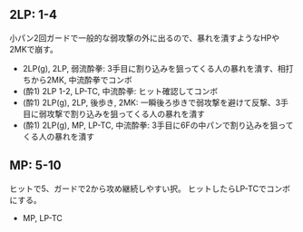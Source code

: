 ## 2LP: 1-4

小パン2回ガードで一般的な弱攻撃の外に出るので、暴れを潰すようなHPや2MKで崩す。

- 2LP(g), 2LP, 弱流酔拳: 3手目に割り込みを狙ってくる人の暴れを潰す、相打ちから2MK, 中流酔拳でコンボ
- (酔1) 2LP 1-2, LP-TC, 中流酔拳: ヒット確認してコンボ
- (酔1) 2LP(g), 2LP, 後歩き, 2MK: 一瞬後ろ歩きで弱攻撃を避けて反撃、3手目に弱攻撃で割り込みを狙ってくる人の暴れを潰す
- (酔1) 2LP(g), MP, LP-TC, 中流酔拳: 3手目に6Fの中パンで割り込みを狙ってくる人の暴れを潰す

## MP: 5-10

ヒットで5、ガードで2から攻め継続しやすい択。
ヒットしたらLP-TCでコンボにする。

- MP, LP-TC
